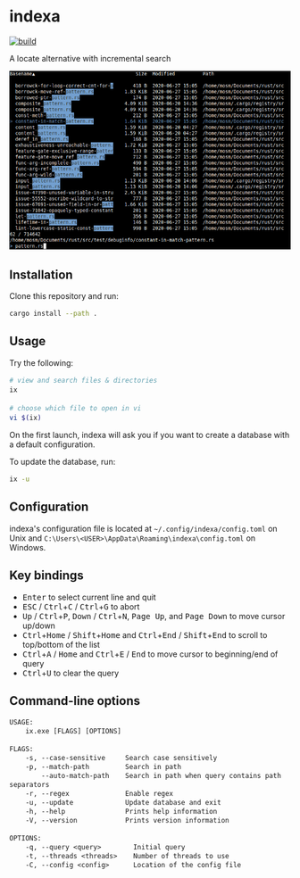# indexa

[![build](https://github.com/mosmeh/indexa/workflows/build/badge.svg)](https://github.com/mosmeh/indexa/actions)

A locate alternative with incremental search

![](screenshot.png)

## Installation

Clone this repository and run:

```sh
cargo install --path .
```

## Usage

Try the following:

```sh
# view and search files & directories
ix

# choose which file to open in vi
vi $(ix)
```

On the first launch, indexa will ask you if you want to create a database with a default configuration.

To update the database, run:

```sh
ix -u
```

## Configuration

indexa's configuration file is located at `~/.config/indexa/config.toml` on Unix and `C:\Users\<USER>\AppData\Roaming\indexa\config.toml` on Windows.

## Key bindings

- <kbd>Enter</kbd> to select current line and quit
- <kbd>ESC</kbd> / <kbd>Ctrl</kbd>+<kbd>C</kbd> / <kbd>Ctrl</kbd>+<kbd>G</kbd> to abort
- <kbd>Up</kbd> / <kbd>Ctrl</kbd>+<kbd>P</kbd>, <kbd>Down</kbd> / <kbd>Ctrl</kbd>+<kbd>N</kbd>, <kbd>Page Up</kbd>, and <kbd>Page Down</kbd> to move cursor up/down
- <kbd>Ctrl</kbd>+<kbd>Home</kbd> / <kbd>Shift</kbd>+<kbd>Home</kbd> and <kbd>Ctrl</kbd>+<kbd>End</kbd> / <kbd>Shift</kbd>+<kbd>End</kbd> to scroll to top/bottom of the list
- <kbd>Ctrl</kbd>+<kbd>A</kbd> / <kbd>Home</kbd> and <kbd>Ctrl</kbd>+<kbd>E</kbd> / <kbd>End</kbd> to move cursor to beginning/end of query
- <kbd>Ctrl</kbd>+<kbd>U</kbd> to clear the query

## Command-line options

```
USAGE:
    ix.exe [FLAGS] [OPTIONS]

FLAGS:
    -s, --case-sensitive     Search case sensitively
    -p, --match-path         Search in path
        --auto-match-path    Search in path when query contains path separators
    -r, --regex              Enable regex
    -u, --update             Update database and exit
    -h, --help               Prints help information
    -V, --version            Prints version information

OPTIONS:
    -q, --query <query>        Initial query
    -t, --threads <threads>    Number of threads to use
    -C, --config <config>      Location of the config file
```
